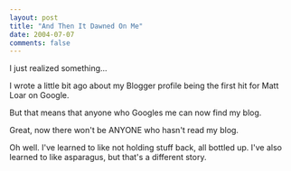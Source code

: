 ```yaml
---
layout: post
title: "And Then It Dawned On Me"
date: 2004-07-07
comments: false
---
```

I just realized something...




I wrote a little bit ago about my Blogger profile being the first hit for Matt
Loar on Google.




But that means that anyone who Googles me can now find my blog.




Great, now there won't be ANYONE who hasn't read my blog.




Oh well. I've learned to like not holding stuff back, all bottled up. I've
also learned to like asparagus, but that's a different story.
